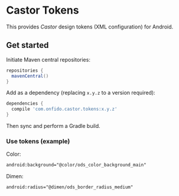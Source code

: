 # Castor Tokens

This provides _Castor_ design tokens (XML configuration) for Android.

## Get started

Initiate Maven central repositories:

```gradle
repositories {
  mavenCentral()
}
```

Add as a dependency (replacing `x.y.z` to a version required):

```gradle
dependencies {
  compile 'com.onfido.castor.tokens:x.y.z'
}
```

Then sync and perform a Gradle build.

### Use tokens (example)

Color:

```xml
android:background="@color/ods_color_background_main"
```

Dimen:

```xml
android:radius="@dimen/ods_border_radius_medium"
```

